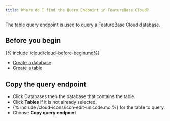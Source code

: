 ```yaml
---
title: Where do I find the Query Endpoint in FeatureBase Cloud?
---
```


The table query endpoint is used to query a FeatureBase Cloud database.

## Before you begin

{% include /cloud/cloud-before-begin.md%}
* [Create a database](/cloud/cloud-databases/cloud-db-create)
* [Create a table](/cloud/cloud-tables/cloud-table-create)

## Copy the query endpoint

* Click Databases then the database that contains the table.
* Click **Tables** if it is not already selected.
* {% include /cloud-icons/icon-edit-unicode.md %} for the table to query.
* Choose **Copy query endpoint**
